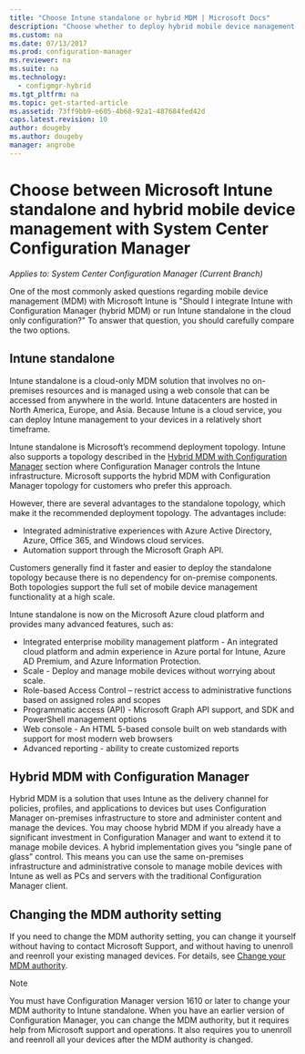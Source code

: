 ```yaml
---
title: "Choose Intune standalone or hybrid MDM | Microsoft Docs"
description: "Choose whether to deploy hybrid mobile device management with Intune and Configuration Manager or run Intune standalone."
ms.custom: na
ms.date: 07/13/2017
ms.prod: configuration-manager
ms.reviewer: na
ms.suite: na
ms.technology:
  - configmgr-hybrid
ms.tgt_pltfrm: na
ms.topic: get-started-article
ms.assetid: 73ff9bb9-e605-4b68-92a1-487684fed42d
caps.latest.revision: 10
author: dougeby
ms.author: dougeby
manager: angrobe
---
```

# Choose between Microsoft Intune standalone and hybrid mobile device management with System Center Configuration Manager

*Applies to: System Center Configuration Manager (Current Branch)*

One of the most commonly asked questions regarding mobile device management (MDM) with Microsoft Intune is "Should I integrate Intune with Configuration Manager (hybrid MDM) or run Intune standalone in the cloud only configuration?" To answer that question, you should carefully compare the two options.

## Intune standalone
Intune standalone is a cloud-only MDM solution that involves no on-premises resources and is managed using a web console that can be accessed from anywhere in the world. Intune datacenters are hosted in North America, Europe, and Asia. Because Intune is a cloud service, you can deploy Intune management to your devices in a relatively short timeframe.

Intune standalone is Microsoft’s recommend deployment topology. Intune also supports a topology described in the [Hybrid MDM with Configuration Manager](#hybrid-mdm-with-configuration-manager) section where Configuration Manager controls the Intune infrastructure. Microsoft supports the hybrid MDM with Configuration Manager topology for customers who prefer this approach.  

However, there are several advantages to the standalone topology, which make it the recommended deployment topology. The advantages include:
- Integrated administrative experiences with Azure Active Directory, Azure, Office 365, and Windows cloud services.
- Automation support through the Microsoft Graph API.   

Customers generally find it faster and easier to deploy the standalone topology because there is no dependency for on-premise components. Both topologies support the full set of mobile device management functionality at a high scale.

Intune standalone is now on the Microsoft Azure cloud platform and provides many advanced features, such as:     
- Integrated enterprise mobility management platform - An integrated cloud platform and admin experience in Azure portal for Intune, Azure AD Premium, and Azure Information Protection.
- Scale - Deploy and manage mobile devices without worrying about scale.
- Role-based Access Control – restrict access to administrative functions based on assigned roles and scopes
- Programmatic access (API) - Microsoft Graph API support, and SDK and PowerShell management options
- Web console - An HTML 5-based console built on web standards with support for most modern web browsers
- Advanced reporting - ability to create customized reports    


## Hybrid MDM with Configuration Manager
Hybrid MDM is a solution that uses Intune as the delivery channel for policies, profiles, and applications to devices but uses Configuration Manager on-premises infrastructure to store and administer content and manage the devices. You may choose hybrid MDM if you already have a significant investment in Configuration Manager and want to extend it to manage mobile devices. A hybrid implementation gives you “single pane of glass” control. This means you can use the same on-premises infrastructure and administrative console to manage mobile devices with Intune as well as PCs and servers with the traditional Configuration Manager client.

## Changing the MDM authority setting
If you need to change the MDM authority setting, you can change it yourself without having to contact Microsoft Support, and without having to unenroll and reenroll your existing managed devices. For details, see [Change your MDM authority](/sccm/mdm/deploy-use/change-mdm-authority.md).

> [!NOTE]    
> You must have Configuration Manager version 1610 or later to change your MDM authority to Intune standalone. When you have an earlier version of Configuration Manager, you can change the MDM authority, but it requires help from Microsoft support and operations. It also requires you to unenroll and reenroll all your devices after the MDM authority is changed.  
